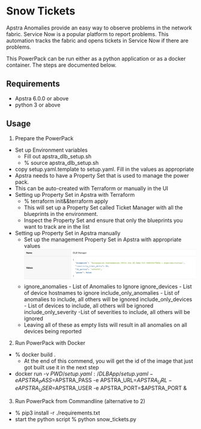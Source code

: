 # Snow Tickets
Apstra Anomalies provide an easy way to observe problems in the network fabric.
Service Now is a popular platform to report problems. This automation tracks the fabric and opens tickets in Service Now if there are problems.

This PowerPack can be run either as a python application or as a docker container. The steps are documented below.

## Requirements
- Apstra 6.0.0 or above
- python 3 or above

## Usage

1. Prepare the PowerPack
- Set up Environment variables 
    - Fill out apstra_dlb_setup.sh
    - % source apstra_dlb_setup.sh
- copy setup.yaml.template to setup.yaml. Fill in the values as appropriate
- Apstra needs to have a Property Set that is used to manage the power pack. 
- This can be auto-created with Terraform or manually in the UI
- Setting up Property Set in Apstra with Terraform
    - % terraform init&&terraform apply
    - This will set up a Property Set called Ticket Manager with all the blueprints in the environment.
    - Inspect the Property Set and ensure that only the blueprints you want to track are in the list   
 - Setting up  Property Set in Apstra manually
    - Set up the management Property Set in Apstra with appropriate values
    ![img.png](img.png)
    -  ignore_anomalies - List of Anomalies to Ignore
       ignore_devices - List of device hostnames to ignore
       include_only_anomalies - List of anomalies to include, all others will be ignored
       include_only_devices - List of devices to include, all others will be ignored
       include_only_severity -List of severities to include, all others will be ignored
    - Leaving all of these as empty lists will result in all anomalies on all devices being reported
   
2. Run PowerPack with Docker 
- % docker build .  
  - At the end of this commend, you will get the id of the image that just got built use it in the next step
- docker run  -v $PWD/setup.yaml:/DLBApp/setup.yaml -e APSTRA_PASS=$APSTRA_PASS -e APSTRA_URL=$APSTRA_URL -e APSTRA_USER=$APSTRA_USER -e APSTRA_PORT=$APSTRA_PORT  <docker image id from previous step>&

3. Run PowerPack from Commandline (alternative to 2)
- % pip3 install -r ./requirements.txt
- start the python script 
   % python snow_tickets.py
